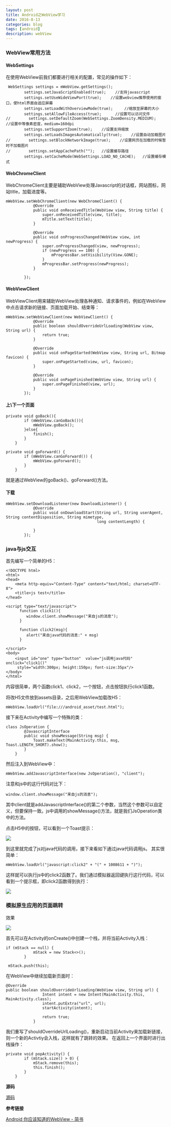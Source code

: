 ```yaml
---
layout: post
title: Android之WebView学习
date: 2016-8-13
categories: blog
tags: [android]
description: webView
---
```


### WebView常用方法       

#### WebSettings
在使用WebView前我们都要进行相关的配置，常见的操作如下：   

```
 WebSettings settings = mWebView.getSettings();
        settings.setJavaScriptEnabled(true);    //支持javascript
        settings.setUseWideViewPort(true);    //设置webview推荐使用的窗口，使html界面自适应屏幕
        settings.setLoadWithOverviewMode(true);     //缩放至屏幕的大小
        settings.setAllowFileAccess(true);      //设置可以访问文件
//        settings.setDefaultZoom(WebSettings.ZoomDensity.MEDIUM);    //设置中等像素密度，medium=160dpi
        settings.setSupportZoom(true);    //设置支持缩放
        settings.setLoadsImagesAutomatically(true);    //设置自动加载图片
//        settings.setBlockNetworkImage(true);    //设置网页在加载的时候暂时不加载图片
//        settings.setAppCachePath("");   //设置缓存路径
        settings.setCacheMode(WebSettings.LOAD_NO_CACHE);   //设置缓存模式
```


#### WebChromeClient
WebChromeClient主要是辅助WebView处理Javascript的对话框，网站图标，网站title，加载进度等。

```
mWebView.setWebChromeClient(new WebChromeClient() {
            @Override
            public void onReceivedTitle(WebView view, String title) {
                super.onReceivedTitle(view, title);
                mTitle.setText(title);
            }

            @Override
            public void onProgressChanged(WebView view, int newProgress) {
                super.onProgressChanged(view, newProgress);
                if (newProgress == 100) {
                    mProgressBar.setVisibility(View.GONE);
                }
                mProgressBar.setProgress(newProgress);
            }

        });
```


#### WebViewClient
WebViewClient用来辅助WebView处理各种通知、请求事件的，例如在WebView中点击请求新的链接、页面加载开始、结束等：

```
mWebView.setWebViewClient(new WebViewClient() {
            @Override
            public boolean shouldOverrideUrlLoading(WebView view, String url) {
                return true;
            }

            @Override
            public void onPageStarted(WebView view, String url, Bitmap favicon) {
                super.onPageStarted(view, url, favicon);
            }

            @Override
            public void onPageFinished(WebView view, String url) {
                super.onPageFinished(view, url);
            }
        });
```

#### 上\下一个页面

```
private void goBack(){
        if (mWebView.canGoBack()){
            mWebView.goBack();
        }else{
            finish();
        }
    }

private void goForward() {
        if (mWebView.canGoForward()) {
            mWebView.goForward();
        }
    }
```

就是通过WebView的goBack()、goForward()方法。

#### 下载

```
mWebView.setDownloadListener(new DownloadListener() {
            @Override
            public void onDownloadStart(String url, String userAgent, String contentDisposition, String mimetype,
                                        long contentLength) {

            }
        });

```

### java与js交互      

首先编写一个简单的H5：

```
<!DOCTYPE html>
<html>
<head>
    <meta http-equiv="Content-Type" content="text/html; charset=UTF-8">
    <title>js test</title>
</head>

<script type="text/javascript">
      function click1(){
         window.client.showMessage("来自js的消息");
      }

      function click2(msg){
         alert("来自java代码的消息:" + msg)
      }

</script>
<body>
    <input id="one" type="button"  value="js调用java代码" onclick="click1()"
     style="width:300px; height:150px; font-size:35px"/>
</body>
</html>
```

内容很简单，两个函数click1、click2，一个按钮，点击按钮执行click1函数。       

将改H5文件放到assets目录，之后用WebView加载改H5：

```
mWebView.loadUrl("file:///android_asset/test.html");
```

接下来在Activity中编写一个特殊的类：

```
class JsOperation {
        @JavascriptInterface
        public void showMessage(String msg) {
            Toast.makeText(MainActivity.this, msg, Toast.LENGTH_SHORT).show();
        }
    }
```

然后注入到WebView中：

```
mWebView.addJavascriptInterface(new JsOperation(), "client");
```

注意和js中的这行代码对比下：

```
window.client.showMessage("来自js的消息");
```

其中client就是addJavascriptInterface()的第二个参数，当然这个参数可以自定义，但要保持一致。js中调用的showMessage()方法，就是我们JsOperation类中的方法。

点击H5中的按钮，可以看到一个Toast提示：

![](https://raw.githubusercontent.com/whuhan2013/ImageRepertory/master/android/p1.gif)

到这里就完成了js对java代码的调用，接下来看如下通过java代码调用js。
其实很简单：

```
mWebView.loadUrl("javascript:click2" + "(" + 1008611 + ")");
```

这样就可以执行js中的click2函数了。我们通过模拟器返回键执行这行代码，可以看到一个提示框，即click2函数得到执行：

![](https://raw.githubusercontent.com/whuhan2013/ImageRepertory/master/android/p2.gif)


### 模拟原生应用的页面跳转   

效果

![](https://raw.githubusercontent.com/whuhan2013/ImageRepertory/master/android/p2.jpg)

首先可以在Activity的onCreate()中创建一个栈，并将当前Activity入栈：

```
if (mStack == null) {
            mStack = new Stack<>();
        }

 mStack.push(this);
```

在WebView中继续加载新页面时：

```
@Override
public boolean shouldOverrideUrlLoading(WebView view, String url) {
                Intent intent = new Intent(MainActivity.this, MainActivity.class);
                intent.putExtra("url", url);
                startActivity(intent);

                return true;
            }
```

我们重写了shouldOverrideUrlLoading()，重新启动当前Activity来加载新链接，则一个新的Activtiy会入栈，这样就有了跳转的效果。
在返回上一个界面时进行出栈操作：

```
private void popActivity() {
        if (mStack.size() > 0) {
            mStack.remove(this);
            this.finish();
        }
    }
```

**源码**  

[源码](http://download.csdn.net/detail/shehuan320_/9599706)

**参考链接**  

[Android 你应该知道的WebView - 简书](http://www.jianshu.com/p/d533d2d44814)